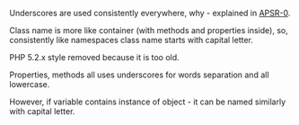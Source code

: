 Underscores are used consistently everywhere, why - explained in [APSR-0](https://github.com/nazar-pc/APSR/blob/master/APSR-0.md).

Class name is more like container (with methods and properties inside), so, consistently like namespaces class  name starts with capital letter.

PHP 5.2.x style removed because it is too old.

Properties, methods all uses underscores for words separation and all lowercase.

However, if variable contains instance of object - it can be named similarly with capital letter.
